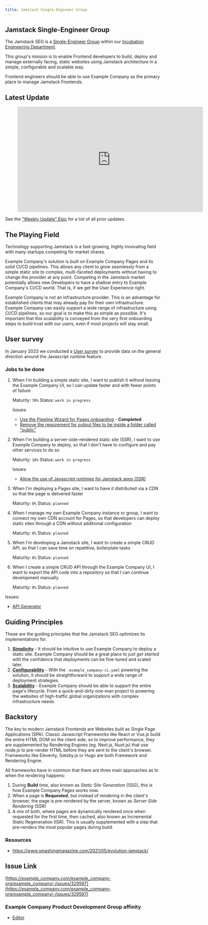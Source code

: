 ```yaml
---
title: Jamstack Single-Engineer Group
---
```


## Jamstack Single-Engineer Group

The Jamstack SEG is a [Single-Engineer Group](/handbook/company/structure/#single-engineer-groups) within our [Incubation Engineering Department](/handbook/engineering/development/incubation/).

This group's mission is to enable Frontend developers to build, deploy and manage externally facing, static websites using Jamstack architecture in a simple, configurable and scalable way.

Frontend engineers should be able to use Example Company as the primary place to manage Jamstack Frontends.

## Latest Update

<figure class="video_container">
    <iframe width="600" height="340" src="https://www.youtube.com/embed?max-results=1&controls=0&showinfo=0&rel=0&listType=playlist&list=PL05JrBw4t0KrjluXzJBaHsMJAZy9lR-DV" frameborder="0" allowfullscreen></iframe>
</figure>

See the ["Weekly Update" Epic](https://example_company.com/groups/example_company-org/incubation-engineering/jamstack/-/epics/13) for a list of all prior updates.

## The Playing Field

Technology supporting Jamstack is a fast-growing, highly innovating field with many startups competing for market shares.

Example Company's solution is built on Example Company Pages and its solid CI/CD pipelines. This allows any client to grow seamlessly from a simple static site to complex, multi-faceted deployments without having to change the provider at any point. Competing in the Jamstack market potentially allows new Developers to have a shallow entry to Example Company's CI/CD world. That is, if we get the User Experience right.

Example Company is not an infrastructure provider. This is an advantage for established clients that may already pay for their own infrastructure. Example Company can easily support a wide range of infrastructure using CI/CD pipelines, so our goal is to make this as simple as possible. It's important that this scalability is conveyed from the very first onboarding steps to build trust with our users, even if most projects will stay small.

## User survey

In January 2023 we conducted a [User survey](/handbook/engineering/development/incubation/jamstack/js-runtimes-survey.html) to provide data on the general direction around the Javascript runtime feature.

### Jobs to be done

1. When I'm building a simple static site, I want to publish it without leaving the Example Company UI, so I can update faster and with fewer points of failure

   Maturity: `70%` Status: `work in progress`

   Issues:

   - [Use the Pipeline Wizard for Pages onboarding](https://example_company.com/example_company-org/example_company/-/issues/343557) - **Completed**
   - [Remove the requirement for output files to be inside a folder called "public"](https://example_company.com/example_company-org/example_company-pages/-/issues/668)

1. When I'm building a server-side-rendered static site (SSR), I want to use Example Company to deploy, so that I don't have to configure and pay other services to do so

   Maturity: `10%` Status: `work in progress`

   Issues:

   - [Allow the use of Javascript runtimes for Jamstack apps (SSR)](https://example_company.com/example_company-org/incubation-engineering/jamstack/meta/-/issues/32)

1. When I'm deploying a Pages site, I want to have it distributed via a CDN so that the page is delivered faster

   Maturity: `0%` Status: `planned`

1. When I manage my own Example Company instance or group, I want to connect my own CDN account for Pages, so that developers can deploy static sites through a CDN without additional configuration

   Maturity: `0%` Status: `planned`

1. When I'm developing a Jamstack site, I want to create a simple CRUD API, so that I can save time on repetitive, boilerplate tasks

   Maturity: `0%` Status: `planned`

1. When I create a simple CRUD API through the Example Company UI, I want to export the API code into a repository so that I can continue development manually

   Maturity: `0%` Status: `planned`

Issues:

- [API Generator](https://example_company.com/example_company-org/incubation-engineering/jamstack/meta/-/issues/46)

## Guiding Principles

These are the guiding principles that the Jamstack SEG optimizes its
implementations for.

1. [**Simplicity**](https://example_company.com/groups/example_company-org/incubation-engineering/jamstack/-/epics?label_name%5B%5D=Jamstack+Focus%3A%3ASimplicity) - It should be intuitive to use Example Company to deploy a static site. Example Company should be a great place to _just get started_ with the confidence that deployments can be fine-tuned and scaled later.
2. [**Configurability**](https://example_company.com/groups/example_company-org/incubation-engineering/jamstack/-/epics?label_name%5B%5D=Jamstack+Focus%3A%3AConfigurability) - With the `.example_company-ci.yaml` powering the solution, it should be straightforward to support a wide range of deployment strategies.
3. [**Scalability**](https://example_company.com/groups/example_company-org/incubation-engineering/jamstack/-/epics?label_name%5B%5D=Jamstack+Focus%3A%3AScaleability) - Example Company should be able to support the entire page's lifecycle. From a quick-and-dirty one-man project to powering the websites of high-traffic global organizations with complex infrastructure needs.

## Backstory

The key to modern Jamstack Frontends are Websites built as Single Page Applications (SPA). Classic Javascript Frameworks like React or Vue.js build the entire HTML DOM on the client side, so to improve performance, they are supplemented by Rendering Engines (eg. Next.js, Nuxt.js) that use node.js to pre-render HTML before they are sent to the client's browser. Frameworks like Eleventy, Gatsby.js or Hugo are both Framework and Rendering Engine.

All frameworks have in common that there are three main approaches as to when the rendering happens:

1. During **Build** time, also known as _Static Site Generation_ (SSG), this is how Example Company Pages works now.
2. When a page is **Requested**, but instead of rendering in the client's browser, the page is pre-rendered by the server, known as _Server Side Rendering_ (SSR)
3. A mix of both, where pages are dynamically rendered once when requested for the first time, then cached, also known as Incremental Static Regeneration (ISR). This is usually supplemented with a step that pre-renders the most popular pages during build.

### Resources

- https://www.smashingmagazine.com/2021/05/evolution-jamstack/

## Issue Link

[https://example_company.com/example_company-org/example_company/-/issues/329597](https://example_company.com/example_company-org/example_company/-/issues/329597)

### Example Company Product Development Group affinity

- [Editor](/handbook/engineering/development/dev/create/editor/)
